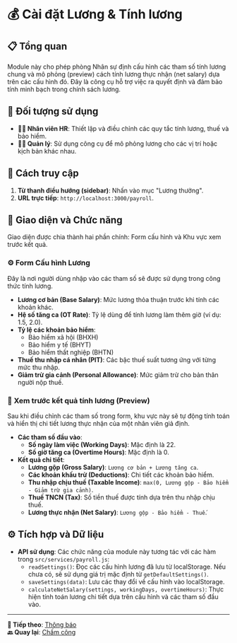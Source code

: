 # 💰 Cài đặt Lương & Tính lương

## 📋 Tổng quan

Module này cho phép phòng Nhân sự định cấu hình các tham số tính lương chung và mô phỏng (preview) cách tính lương thực nhận (net salary) dựa trên các cấu hình đó. Đây là công cụ hỗ trợ việc ra quyết định và đảm bảo tính minh bạch trong chính sách lương.

## 🎯 Đối tượng sử dụng

- **👩‍💼 Nhân viên HR**: Thiết lập và điều chỉnh các quy tắc tính lương, thuế và bảo hiểm.
- **👨‍💻 Quản lý**: Sử dụng công cụ để mô phỏng lương cho các vị trí hoặc kịch bản khác nhau.

## 🧭 Cách truy cập

1. **Từ thanh điều hướng (sidebar)**: Nhấn vào mục "Lương thưởng".
2. **URL trực tiếp**: `http://localhost:3000/payroll`.

## 📱 Giao diện và Chức năng

Giao diện được chia thành hai phần chính: Form cấu hình và Khu vực xem trước kết quả.

### ⚙️ **Form Cấu hình Lương**

Đây là nơi người dùng nhập vào các tham số sẽ được sử dụng trong công thức tính lương.

- **Lương cơ bản (Base Salary)**: Mức lương thỏa thuận trước khi tính các khoản khác.
- **Hệ số tăng ca (OT Rate)**: Tỷ lệ dùng để tính lương làm thêm giờ (ví dụ: 1.5, 2.0).
- **Tỷ lệ các khoản bảo hiểm**:
    - Bảo hiểm xã hội (BHXH)
    - Bảo hiểm y tế (BHYT)
    - Bảo hiểm thất nghiệp (BHTN)
- **Thuế thu nhập cá nhân (PIT)**: Các bậc thuế suất tương ứng với từng mức thu nhập.
- **Giảm trừ gia cảnh (Personal Allowance)**: Mức giảm trừ cho bản thân người nộp thuế.

### 🧮 **Xem trước kết quả tính lương (Preview)**

Sau khi điều chỉnh các tham số trong form, khu vực này sẽ tự động tính toán và hiển thị chi tiết lương thực nhận của một nhân viên giả định.

- **Các tham số đầu vào**:
    - **Số ngày làm việc (Working Days)**: Mặc định là 22.
    - **Số giờ tăng ca (Overtime Hours)**: Mặc định là 0.
- **Kết quả chi tiết**:
    - **Lương gộp (Gross Salary)**: `Lương cơ bản + Lương tăng ca`.
    - **Các khoản khấu trừ (Deductions)**: Chi tiết các khoản bảo hiểm.
    - **Thu nhập chịu thuế (Taxable Income)**: `max(0, Lương gộp - Bảo hiểm - Giảm trừ gia cảnh)`.
    - **Thuế TNCN (Tax)**: Số tiền thuế được tính dựa trên thu nhập chịu thuế.
    - **Lương thực nhận (Net Salary)**: `Lương gộp - Bảo hiểm - Thuế`.

## ⚙️ Tích hợp và Dữ liệu

- **API sử dụng**: Các chức năng của module này tương tác với các hàm trong `src/services/payroll.js`:
    - `readSettings()`: Đọc các cấu hình lương đã lưu từ localStorage. Nếu chưa có, sẽ sử dụng giá trị mặc định từ `getDefaultSettings()`.
    - `saveSettings(data)`: Lưu các thay đổi về cấu hình vào localStorage.
    - `calculateNetSalary(settings, workingDays, overtimeHours)`: Thực hiện tính toán lương chi tiết dựa trên cấu hình và các tham số đầu vào.

---

**📝 Tiếp theo**: [Thông báo](./announcements.md)  
**🔙 Quay lại**: [Chấm công](./time-attendance.md)

